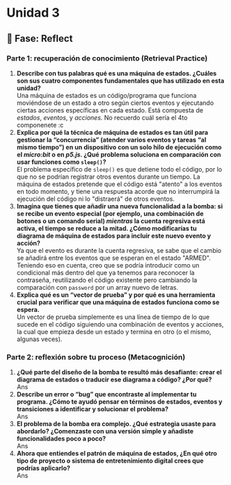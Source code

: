 # Unidad 3


## 🤔 Fase: Reflect

### Parte 1: recuperación de conocimiento (Retrieval Practice)

1. **Describe con tus palabras qué es una máquina de estados. ¿Cuáles son sus cuatro componentes fundamentales que has utilizado en esta unidad?**  
Una máquina de estados es un código/programa que funciona moviéndose de un estado a otro según ciertos eventos y ejecutando ciertas acciones específicas en cada estado. Está compuesta de *estados*, *eventos*, y *acciones*. No recuerdo cuál sería el 4to componenete :c
2. **Explica por qué la técnica de máquina de estados es tan útil para gestionar la “concurrencia” (atender varios eventos y tareas “al mismo tiempo”) en un dispositivo con un solo hilo de ejecución como el *micro:bit* o en *p5.js*. ¿Qué problema soluciona en comparación con usar funciones como `sleep()`?**  
El problema específico de `sleep()` es que detiene todo el código, por lo que no se podrían registrar otros eventos durante un tiempo. La máquina de estados pretende que el código está "atento" a los eventos en todo momento, y tiene una respuesta acorde que no interrumpirá la ejecución del código ni lo "distraerá" de otros eventos.
3. **Imagina que tienes que añadir una nueva funcionalidad a la bomba: si se recibe un evento especial (por ejemplo, una combinación de botones o un comando serial) *mientras* la cuenta regresiva está activa, el tiempo se reduce a la mitad. ¿Cómo modificarías tu diagrama de máquina de estados para incluir este nuevo evento y acción?**  
Ya que el evento es durante la cuenta regresiva, se sabe que el cambio se añadirá entre los eventos que se esperan en el estado "ARMED". Teniendo eso en cuenta, creo que se podría introducir como un condicional más dentro del que ya tenemos para reconocer la contraseña, reutilizando el código existente pero cambiando la comparación con `password` por un array nuevo de letras.
4. **Explica qué es un “vector de prueba” y por qué es una herramienta crucial para verificar que una máquina de estados funciona como se espera.**  
Un vector de prueba simplemente es una línea de tiempo de lo que sucede en el código siguiendo una combinación de eventos y acciones, la cual que empieza desde un estado y termina en otro (o el mismo, algunas veces).

### Parte 2: reflexión sobre tu proceso (Metacognición)

1. **¿Qué parte del diseño de la bomba te resultó más desafiante: crear el diagrama de estados o traducir ese diagrama a código? ¿Por qué?**  
Ans
2. **Describe un error o “bug” que encontraste al implementar tu programa. ¿Cómo te ayudó pensar en términos de estados, eventos y transiciones a identificar y solucionar el problema?**  
Ans
3. **El problema de la bomba era complejo. ¿Qué estrategia usaste para abordarlo? ¿Comenzaste con una versión simple y añadiste funcionalidades poco a poco?**  
Ans
4. **Ahora que entiendes el patrón de máquina de estados, ¿En qué otro tipo de proyecto o sistema de entretenimiento digital crees que podrías aplicarlo?**  
Ans
